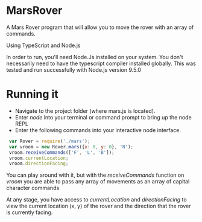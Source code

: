 # MarsRover
A Mars Rover program that will allow you to move the rover with an array of commands.

Using TypeScript and Node.js


In order to run, you'll need Node.Js installed on your system. You don't necessarily need to have the typescript compiler installed globally. This was tested and run successfully with Node.js version 9.5.0

# Running it
* Navigate to the project folder (where mars.js is located).
* Enter *node* into your terminal or command prompt to bring up the node REPL
* Enter the following commands into your interactive node interface.
``` javascript
 var Rover = require('./mars');
 var vroom = new Rover.mars({x: 0, y: 0}, 'N');
 vroom.receiveCommands(['F', 'L', 'B']);
 vroom.currentLocation;
 vroom.directionFacing;
 ```
 
 You can play around with it, but with the _receiveCommands_ function on _vroom_ you are able to pass any array of movements as an array of capital character commands
 
 At any stage, you have access to _currentLocation_ and _directionFacing_ to view the current location (x, y) of the rover and the direction that the rover is currently facing.
